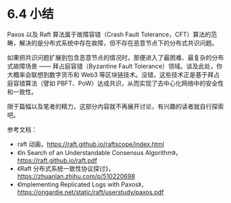 # 6.4 小结

Paxos 以及 Raft 算法属于故障容错（Crash Fault Tolerance，CFT）算法的范畴，解决的是分布式系统中存在故障，但不存在恶意节点下的分布式共识问题。

如果把共识问题扩展到包含恶意节点的情况时，那便进入了最困难、最复杂的分布式故障场景 —— 拜占庭容错（Byzantine Fault Tolerance）领域。谈及此处，你大概率会联想到数字货币和 Web3 等区块链技术。没错，这些技术正是基于拜占庭容错算法（譬如 PBFT、PoW）达成共识，从而实现了去中心化网络中的安全性和一致性。

限于篇幅以及笔者的精力，这部分内容就不再展开讨论，有兴趣的读者就自行探索吧。

参考文档：
- raft 动画，https://raft.github.io/raftscope/index.html
- 《In Search of an Understandable Consensus Algorithm》，https://raft.github.io/raft.pdf
- 《Raft 分布式系统一致性协议探讨》，https://zhuanlan.zhihu.com/p/510220698
- 《Implementing Replicated Logs
with Paxos》，https://ongardie.net/static/raft/userstudy/paxos.pdf